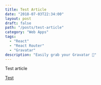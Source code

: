 ```yaml
---
title: Test Article
date: "2018-07-03T22:34:00"
layout: post
draft: false
path: "/posts/test-article"
category: "Web Apps"
tags:
  - "React"
  - "React Router"
  - "Gravatar"
description: "Easily grab your Gravatar 👾"
---
```


Test article

[Test]()